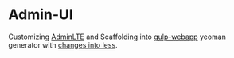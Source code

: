 # Admin-UI

Customizing [AdminLTE](https://github.com/almasaeed2010/AdminLTE) and Scaffolding into [gulp-webapp](https://github.com/yeoman/generator-gulp-webapp) yeoman generator with [changes into less](https://github.com/yeoman/generator-gulp-webapp/blob/master/docs/recipes/less.md).

